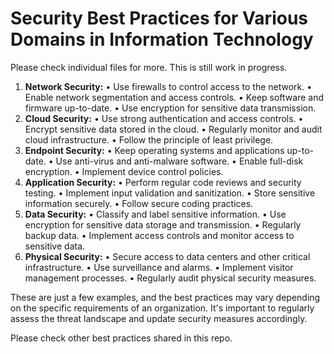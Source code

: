 # Security Best Practices for Various Domains in Information Technology

Please check individual files for more. This is still work in progress.

1.	**Network Security:**
  •	Use firewalls to control access to the network.
  •	Enable network segmentation and access controls.
  •	Keep software and firmware up-to-date.
  •	Use encryption for sensitive data transmission.
2.	**Cloud Security:**
  •	Use strong authentication and access controls.
  •	Encrypt sensitive data stored in the cloud.
  •	Regularly monitor and audit cloud infrastructure.
  •	Follow the principle of least privilege.
3.	**Endpoint Security:**
  •	Keep operating systems and applications up-to-date.
  •	Use anti-virus and anti-malware software.
  •	Enable full-disk encryption.
  •	Implement device control policies.
4.	**Application Security:**
  •	Perform regular code reviews and security testing.
  •	Implement input validation and sanitization.
  •	Store sensitive information securely.
  •	Follow secure coding practices.
5.	**Data Security:**
  •	Classify and label sensitive information.
  •	Use encryption for sensitive data storage and transmission.
  •	Regularly backup data.
  •	Implement access controls and monitor access to sensitive data.
6.  **Physical Security:**
  •	Secure access to data centers and other critical infrastructure.
  •	Use surveillance and alarms.
  •	Implement visitor management processes.
  •	Regularly audit physical security measures.

These are just a few examples, and the best practices may vary depending on the specific requirements of an organization. It's important to regularly assess the threat landscape and update security measures accordingly.

Please check other best practices shared in this repo.


